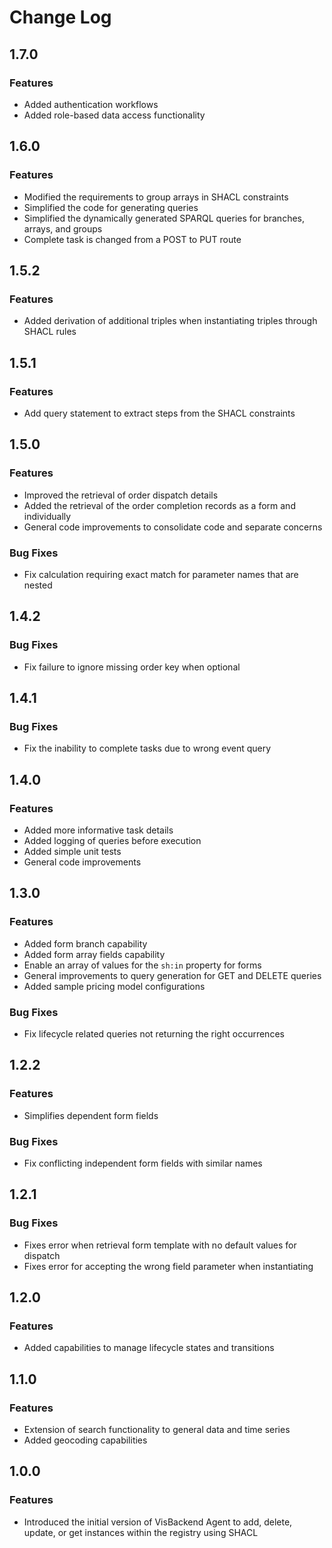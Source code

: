 # Change Log

## 1.7.0

### Features

- Added authentication workflows
- Added role-based data access functionality

## 1.6.0

### Features

- Modified the requirements to group arrays in SHACL constraints
- Simplified the code for generating queries
- Simplified the dynamically generated SPARQL queries for branches, arrays, and groups
- Complete task is changed from a POST to PUT route

## 1.5.2

### Features

- Added derivation of additional triples when instantiating triples through SHACL rules

## 1.5.1

### Features

- Add query statement to extract steps from the SHACL constraints

## 1.5.0

### Features

- Improved the retrieval of order dispatch details
- Added the retrieval of the order completion records as a form and individually
- General code improvements to consolidate code and separate concerns

### Bug Fixes

- Fix calculation requiring exact match for parameter names that are nested

## 1.4.2

### Bug Fixes

- Fix failure to ignore missing order key when optional

## 1.4.1

### Bug Fixes

- Fix the inability to complete tasks due to wrong event query

## 1.4.0

### Features

- Added more informative task details
- Added logging of queries before execution
- Added simple unit tests
- General code improvements

## 1.3.0

### Features

- Added form branch capability
- Added form array fields capability
- Enable an array of values for the `sh:in` property for forms
- General improvements to query generation for GET and DELETE queries
- Added sample pricing model configurations

### Bug Fixes

- Fix lifecycle related queries not returning the right occurrences

## 1.2.2

### Features

- Simplifies dependent form fields

### Bug Fixes

- Fix conflicting independent form fields with similar names

## 1.2.1

### Bug Fixes

- Fixes error when retrieval form template with no default values for dispatch
- Fixes error for accepting the wrong field parameter when instantiating

## 1.2.0

### Features

- Added capabilities to manage lifecycle states and transitions

## 1.1.0

### Features

- Extension of search functionality to general data and time series
- Added geocoding capabilities

## 1.0.0

### Features

- Introduced the initial version of VisBackend Agent to add, delete, update, or get instances within the registry using SHACL
